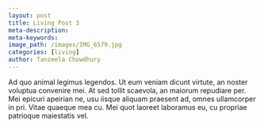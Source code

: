 ```yaml
---
layout: post
title: Living Post 3
meta-description:
meta-keywords:
image_path: /images/IMG_6579.jpg
categories: [living]
author: Tanzeela Chowdhury
---
```


Ad quo animal legimus legendos. Ut eum veniam dicunt virtute, an noster voluptua convenire mei. At sed tollit scaevola, an maiorum repudiare per. Mei epicuri apeirian ne, usu iisque aliquam praesent ad, omnes ullamcorper in pri. Vitae quaeque mea cu. Mei quot laoreet laboramus eu, cu propriae patrioque maiestatis vel.

